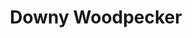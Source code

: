 ---
layout: post
title: Downy Woodpecker
permalink: bird/downy-woodpecker
bird:
  name: Downy Woodpecker
  latin-name: Dryobates pubescens
  frequency: occasionally
  season: autumn
  page_url: https://commons.wikimedia.org/wiki/File:Downey_Woodpecker_(male)_a.jpg
  image: https://res.cloudinary.com/fergd/image/upload/q_auto/v1640205436/Birds/Downey_Woodpecker__male__a.jpg
  caption: "The Downy Woodpecker clinging to the side of a tree displaying its spot of read on its head and white dotted wings."
---